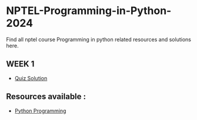 # NPTEL-Programming-in-Python-2024
Find all nptel course Programming in python related resources and solutions here.

## WEEK 1
  - [Quiz Solution](https://github.com/lazyGoliath/NPTEL-WEEK-1-Programming-In-Python/tree/main/Week1)

## Resources available :

- [Python Programming](https://github.com/lazyGoliath/Python-Programming)
